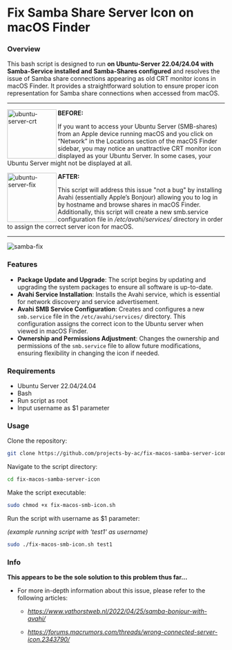 # Fix Samba Share Server Icon on macOS Finder

### Overview
This bash script is designed to run **on Ubuntu-Server 22.04/24.04 with Samba-Service installed and Samba-Shares configured** and resolves the issue of Samba share connections appearing as old CRT monitor icons in macOS Finder. It provides a straightforward solution to ensure proper icon representation for Samba share connections when accessed from macOS.


***
<img width="114" align="left" alt="ubuntu-server-crt" src="https://github.com/user-attachments/assets/278f3d39-be6f-4d0f-aef3-01a1b235b210"> 

**BEFORE:**

If you want to access your Ubuntu Server (SMB-shares) from an Apple device 
running macOS and you click on “Network” in the Locations section of the macOS Finder sidebar, 
you may notice an unattractive CRT monitor icon displayed as your Ubuntu Server. 
In some cases, your Ubuntu Server might not be displayed at all.

<img width="114" align="left" alt="ubuntu-server-fix" src="https://github.com/user-attachments/assets/1959f04e-842e-42b1-a300-4357f0d817ad">

**AFTER:**

This script will address this issue "not a bug" by installing Avahi (essentially Apple’s Bonjour) 
allowing you to log in by hostname and browse shares in macOS Finder.
Additionally, this script will create a new smb.service configuration file 
in */etc/avahi/services/* directory in order to assign the correct server icon for macOS.
***

![samba-fix](https://github.com/user-attachments/assets/38995ad7-e94f-4c70-add2-5f7df9c7313f)

### Features
- **Package Update and Upgrade**: The script begins by updating and upgrading the system packages to ensure all software is up-to-date.
- **Avahi Service Installation**: Installs the Avahi service, which is essential for network discovery and service advertisement.
- **Avahi SMB Service Configuration**: Creates and configures a new `smb.service` file in the `/etc/avahi/services/` directory. This configuration assigns the correct icon to the Ubuntu server when viewed in macOS Finder.
- **Ownership and Permissions Adjustment**: Changes the ownership and permissions of the `smb.service` file to allow future modifications, ensuring flexibility in changing the icon if needed.

### Requirements
- Ubuntu Server 22.04/24.04
- Bash
- Run script as root
- Input username as $1 parameter

### Usage
Clone the repository:
   ```bash
   git clone https://github.com/projects-by-ac/fix-macos-samba-server-icon.git
```
   
Navigate to the script directory:
   ```bash
   cd fix-macos-samba-server-icon
```
   
Make the script executable:
   ```bash
   sudo chmod +x fix-macos-smb-icon.sh
```

Run the script with username as $1 parameter:  

*(example running script with 'test1' as username)*  

   ```bash
   sudo ./fix-macos-smb-icon.sh test1
```

### Info

**This appears to be the sole solution to this problem thus far...**

 - For more in-depth information about this issue, please refer to the following articles:

   - *https://www.vathorstweb.nl/2022/04/25/samba-bonjour-with-avahi/*
  
   - *https://forums.macrumors.com/threads/wrong-connected-server-icon.2343790/*
